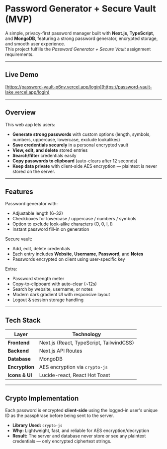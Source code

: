 # Password Generator + Secure Vault (MVP)

A simple, privacy-first password manager built with **Next.js**, **TypeScript**, and **MongoDB**, featuring a strong password generator, encrypted storage, and smooth user experience.  
This project fulfills the *Password Generator + Secure Vault* assignment requirements.

---

## Live Demo
[https://password-vault-p6nv.vercel.app/login](https://password-vault-lake.vercel.app/login)


---

## Overview
This web app lets users:
- **Generate strong passwords** with custom options (length, symbols, numbers, uppercase, lowercase, exclude lookalikes)
- **Save credentials securely** in a personal encrypted vault
- **View, edit, and delete** stored entries
- **Search/filter** credentials easily
- **Copy passwords to clipboard** (auto-clears after 12 seconds)
- **Keep data private** with client-side AES encryption — plaintext is never stored on the server.

---

## Features
Password generator with:
- Adjustable length (6–32)
- Checkboxes for lowercase / uppercase / numbers / symbols  
- Option to exclude look-alike characters (O, 0, I, l)  
- Instant password fill-in on generation  

Secure vault:
- Add, edit, delete credentials  
- Each entry includes **Website**, **Username**, **Password**, and **Notes**  
- Passwords encrypted on client using user-specific key  

Extra:
- Password strength meter  
- Copy-to-clipboard with auto-clear (~12s)  
- Search by website, username, or notes  
- Modern dark gradient UI with responsive layout  
- Logout & session storage handling  

---

## Tech Stack
| Layer | Technology |
|-------|-------------|
| **Frontend** | Next.js (React, TypeScript, TailwindCSS) |
| **Backend** | Next.js API Routes |
| **Database** | MongoDB |
| **Encryption** | AES encryption via `crypto-js` |
| **Icons & UI** | Lucide-react, React Hot Toast |

---

## Crypto Implementation
Each password is encrypted **client-side** using the logged-in user's unique ID as the passphrase before being sent to the server.

- **Library Used:** `crypto-js`
- **Why:** Lightweight, fast, and reliable for AES encryption/decryption
- **Result:** The server and database never store or see any plaintext credentials — only encrypted ciphertext strings.

